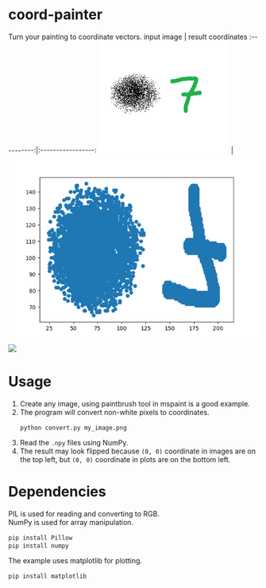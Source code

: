 # coord-painter
Turn your painting to coordinate vectors.
input image | result coordinates
:----------:|:-----------------:
![input image](https://github.com/evanarlian/coord-painter/blob/main/images/input.png?raw=true) | ![result image](https://github.com/evanarlian/coord-painter/blob/main/images/result.png?raw=true) ![](https://...Ocean.png)

# Usage
1. Create any image, using paintbrush tool in mspaint is a good example.
2. The program will convert non-white pixels to coordinates.
	```
	python convert.py my_image.png
	```
3. Read the `.npy` files using NumPy.
4. The result may look flipped because `(0, 0)` coordinate in images are on the top left, but `(0, 0)` coordinate in plots are on the bottom left.

# Dependencies
PIL is used for reading and converting to RGB.  
NumPy is used for array manipulation. 
```
pip install Pillow
pip install numpy
```
The example uses matplotlib for plotting.
```
pip install matplotlib
```
